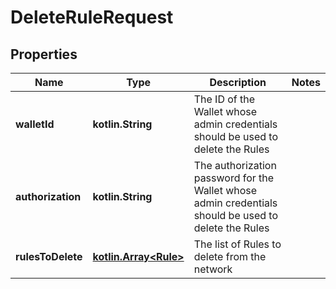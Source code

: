 
# DeleteRuleRequest

## Properties
Name | Type | Description | Notes
------------ | ------------- | ------------- | -------------
**walletId** | **kotlin.String** | The ID of the Wallet whose admin credentials should be used to delete the Rules | 
**authorization** | **kotlin.String** | The authorization password for the Wallet whose admin credentials should be used to delete the Rules | 
**rulesToDelete** | [**kotlin.Array&lt;Rule&gt;**](Rule.md) | The list of Rules to delete from the network | 




